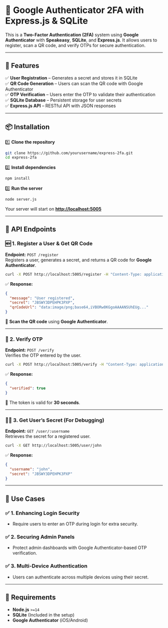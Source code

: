 
# 🔐 Google Authenticator 2FA with Express.js & SQLite

This is a **Two-Factor Authentication (2FA)** system using **Google Authenticator** with **Speakeasy**, **SQLite**, and **Express.js**. It allows users to register, scan a QR code, and verify OTPs for secure authentication.

---

## 🚀 Features
✅ **User Registration** – Generates a secret and stores it in SQLite  
✅ **QR Code Generation** – Users can scan the QR code with Google Authenticator  
✅ **OTP Verification** – Users enter the OTP to validate their authentication  
✅ **SQLite Database** – Persistent storage for user secrets  
✅ **Express.js API** – RESTful API with JSON responses  

---

## 📦 Installation

1️⃣ **Clone the repository**
```sh
git clone https://github.com/yourusername/express-2fa.git
cd express-2fa
```

2️⃣ **Install dependencies**

```sh
npm install
```

3️⃣ **Run the server**

```sh
node server.js
```

Your server will start on **<http://localhost:5005>**

---

## 📌 API Endpoints

### 🆕 1. **Register a User & Get QR Code**

**Endpoint:** `POST /register`  
Registers a user, generates a secret, and returns a QR code for **Google Authenticator**.

```sh
curl -X POST http://localhost:5005/register -H "Content-Type: application/json" -d '{"username": "john"}'
```

✅ **Response:**

```json
{
  "message": "User registered",
  "secret": "JBSWY3DPEHPK3PXP",
  "qrCodeUrl": "data:image/png;base64,iVBORw0KGgoAAAANSUhEUg..."
}
```

📌 **Scan the QR code** using **Google Authenticator**.

---

### 🔑 2. **Verify OTP**

**Endpoint:** `POST /verify`  
Verifies the OTP entered by the user.

```sh
curl -X POST http://localhost:5005/verify -H "Content-Type: application/json" -d '{"username": "john", "token": "123456"}'
```

✅ **Response:**

```json
{
  "verified": true
}
```

📌 The token is valid for **30 seconds**.

---

### 🧑‍💻 3. **Get User’s Secret (For Debugging)**

**Endpoint:** `GET /user/:username`  
Retrieves the secret for a registered user.

```sh
curl -X GET http://localhost:5005/user/john
```

✅ **Response:**

```json
{
  "username": "john",
  "secret": "JBSWY3DPEHPK3PXP"
}
```

---

## 📌 Use Cases

### ✅ 1. **Enhancing Login Security**

- Require users to enter an OTP during login for extra security.

### ✅ 2. **Securing Admin Panels**

- Protect admin dashboards with Google Authenticator-based OTP verification.

### ✅ 3. **Multi-Device Authentication**

- Users can authenticate across multiple devices using their secret.

---

## 📌 Requirements

- **Node.js** `>=14`
- **SQLite** (Included in the setup)
- **Google Authenticator** (iOS/Android)
